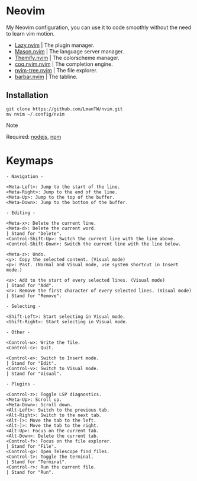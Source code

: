 # Neovim

My Neovim configuration, you can use it to code smoothly without the need to learn vim motion.

* [Lazy.nvim](https://github.com/folke/lazy.nvim) | The plugin manager.
* [Mason.nvim](https://github.com/williamboman/mason.nvim) | The language server manager.
* [Themify.nvim](https://github.com/LmanTW/themify.nvim) | The colorscheme manager.
* [coq.nvim.nvim](https://github.com/ms-jpq/coq_nvim) | The completion engine.
* [nvim-tree.nvim](https://github.com/nvim-tree/nvim-tree.lua?tab=readme-ov-file) | The file explorer.
* [barbar.nvim](github.com/romgrk/barbar.nvim) | The tabline.

## Installation

```
git clone https://github.com/LmanTW/nvim.git
mv nvim ~/.config/nvim
```

> [!NOTE]
> Required: [nodejs](https://nodejs.org/en), [npm](https://www.npmjs.com)

# Keymaps

```
- Navigation -

<Meta-Left>: Jump to the start of the line.
<Meta-Right>: Jump to the end of the line.
<Meta-Up>: Jump to the top of the buffer.
<Meta-Down>: Jump to the bottom of the buffer.

- Editing -

<Meta-x>: Delete the current line.
<Meta-d>: Delete the current word.
| Stand for "Delete".
<Control-Shift-Up>: Switch the current line with the line above. 
<Control-Shift-Down>: Switch the current line with the line below.

<Meta-z>: Undo.
<y>: Copy the selected content. (Visual mode)
<p>: Past. (Normal and Visual mode, use system shortcut in Insert mode.)

<a>: Add to the start of every selected lines. (Visual mode)
| Stand for "Add".
<r>: Remove the first character of every selected lines. (Visual mode)
| Stand for "Remove".

- Selecting -

<Shift-Left>: Start selecting in Visual mode.
<Shift-Right>: Start selecting in Visual mode.

- Other -

<Control-w>: Write the file.
<Control-c>: Quit.

<Control-e>: Switch to Insert mode.
| Stand for "Edit".
<Control-v>: Switch to Visual mode.
| Stand for "Visual".

- Plugins -

<Control-z>: Toggle LSP diagnostics.
<Meta-Up>: Scroll up.
<Meta-Down>: Scroll down.
<Alt-Left>: Switch to the previous tab.
<Alt-Right>: Switch to the next tab.
<Alt-[>: Move the tab to the left.
<Alt-]>: Move the tab to the right.
<Alt-Up>: Focus on the current tab.
<Alt-Down>: Delete the current tab.
<Control-f>: Focus on the file explorer.
| Stand for "File".
<Control-g>: Open Telescope find_files.
<Control-t>: Toggle the terminal.
| Stand for "Terminal".
<Control-r>: Run the current file.
| Stand for "Run".
```
